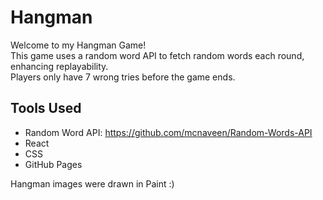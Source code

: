# Hangman

Welcome to my Hangman Game! <br>
This game uses a random word API to fetch random words each round, enhancing replayability.<br>
Players only have 7 wrong tries before the game ends.

## Tools Used

* Random Word API: https://github.com/mcnaveen/Random-Words-API
* React
* CSS
* GitHub Pages

Hangman images were drawn in Paint :)
